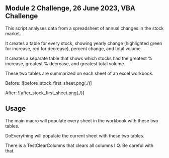 ## Module 2 Challenge, 26 June 2023, VBA Challenge

This script analyses data from a spreadsheet of annual changes in the stock market.

It creates a table for every stock, showing yearly change (highlighted green for increase, red for decrease), percent change, and total volume.

It creates a separate table that shows which stocks had the greatest % increase, greatest % decrease, and greatest total volume.

These two tables are summarized on each sheet of an excel workbook.

Before:
![before_stock_first_sheet.png(./)]

After:
![after_stock_first_sheet.png(./)]

## Usage

The main macro will populate every sheet in the workbook with these two tables.

DoEverything will populate the current sheet with these two tables.

There is a TestClearColumns that clears all columns I:Q. Be careful with that.
